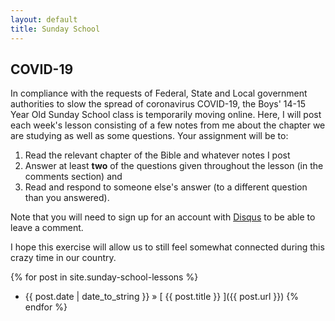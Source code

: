 ```yaml
---
layout: default
title: Sunday School
---
```

## COVID-19

In compliance with the requests of Federal, State and Local government authorities to slow the spread of coronavirus COVID-19, the Boys' 14-15 Year Old Sunday School class is temporarily moving online. Here, I will post each week's lesson consisting of a few notes from me about the chapter we are studying as well as some questions. Your assignment will be to:

1. Read the relevant chapter of the Bible and whatever notes I post
2. Answer at least __two__ of the questions given throughout the lesson (in the comments section) and
3. Read and respond to someone else's answer (to a different question than you answered).

Note that you will need to sign up for an account with [Disqus](https://disqus.com/profile/login/) to be able to leave a comment.

I hope this exercise will allow us to still feel somewhat connected during this crazy time in our country.

{% for post in site.sunday-school-lessons %}
  * {{ post.date | date_to_string }} &raquo; [ {{ post.title }} ]({{ post.url }})
{% endfor %}

<!-- <div class="posts">
  {% for post in site.sunday-school-lessons%}
  <article class="post">
    <h1 class="post-title">
      <a href="{{ post.url }}">
        {{ post.title }}
      </a>
    </h1>

    <time datetime="{{ post.date | date_to_xmlschema }}" class="post-date">{{ post.date | date_to_string }}</time>
  </article>
  {% endfor %}
</div> -->

<!-- <div class="pagination">
  {% if paginator.next_page %}
    <a class="pagination-item older" href="{{ site.baseurl }}page{{paginator.next_page}}">Older</a>
  {% else %}
    <span class="pagination-item older">Older</span>
  {% endif %}
  {% if paginator.previous_page %}
    {% if paginator.page == 2 %}
      <a class="pagination-item newer" href="{{ site.baseurl }}">Newer</a>
    {% else %}
      <a class="pagination-item newer" href="{{ site.baseurl }}page{{paginator.previous_page}}">Newer</a>
    {% endif %}
  {% else %}
    <span class="pagination-item newer">Newer</span>
  {% endif %}
</div> -->
